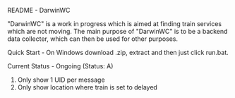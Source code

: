 README - DarwinWC

"DarwinWC" is a work in progress which is aimed at finding train services which are not moving. The main purpose of "DarwinWC" is to be a backend data collecter, which can then be used for other purposes.


Quick Start -
On Windows download .zip, extract and then just click run.bat.

Current Status - Ongoing (Status: A)

1. Only show 1 UID per message
2. Only show location where train is set to delayed